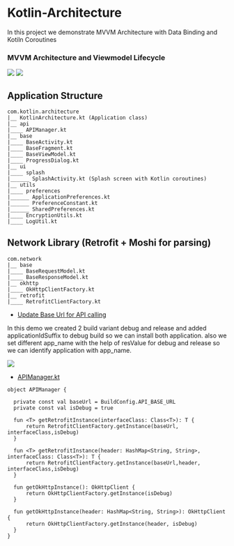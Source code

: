 # Kotlin-Architecture
In this project we demonstrate MVVM Architecture with Data Binding and Kotiln Coroutines

### MVVM Architecture and Viewmodel Lifecycle
![](https://res.cloudinary.com/karan-media/image/upload/c_scale,w_420/v1591362329/Android/MVVM/final-architecture_yhiun7.png) ![](https://res.cloudinary.com/karan-media/image/upload/v1591530905/Android/MVVM/viewmodel-lifecycle_mcty6g.png)

## Application Structure 
    com.kotlin.architecture
    |__ KotlinArchitecture.kt (Application class)
    |__ api
    |____ APIManager.kt
    |__ base
    |____ BaseActivity.kt
    |____ BaseFragment.kt
    |____ BaseViewModel.kt
    |____ ProgressDialog.kt
    |__ ui
    |____ splash
    |______ SplashActivity.kt (Splash screen with Kotlin coroutines)
    |__ utils
    |____ preferences
    |______ ApplicationPreferences.kt
    |______ PreferenceConstant.kt
    |______ SharedPreferences.kt
    |____ EncryptionUtils.kt
    |____ LogUtil.kt
    
    
  ## Network Library (Retrofit + Moshi for parsing) 
    com.network
    |__ base
    |____ BaseRequestModel.kt
    |____ BaseResponseModel.kt
    |__ okhttp
    |____ OkHttpClientFactory.kt
    |__ retrofit
    |____ RetrofitClientFactory.kt
        
  * [Update Base Url for API calling](/gradle.properties)
  
In this demo we created 2 build variant debug and release and added applicationIdSuffix to debug build so we can install both application. also we set different app_name with the help of resValue for debug and release so we can identify application with app_name.
 
  
  
  ![](https://res.cloudinary.com/karan-media/image/upload/c_scale,w_900/v1591628475/Android/Code/Screenshot_2020-06-08_at_8.29.20_PM_z8dja9.png)

  * [APIManager.kt](/app/src/main/java/com/kotlin/architecture/api/APIManager.kt)
  ~~~
  object APIManager {

    private const val baseUrl = BuildConfig.API_BASE_URL
    private const val isDebug = true

    fun <T> getRetrofitInstance(interfaceClass: Class<T>): T {
        return RetrofitClientFactory.getInstance(baseUrl, interfaceClass,isDebug)
    }

    fun <T> getRetrofitInstance(header: HashMap<String, String>, interfaceClass: Class<T>): T {
        return RetrofitClientFactory.getInstance(baseUrl,header, interfaceClass,isDebug)
    }

    fun getOkHttpInstance(): OkHttpClient {
        return OkHttpClientFactory.getInstance(isDebug)
    }

    fun getOkHttpInstance(header: HashMap<String, String>): OkHttpClient {
        return OkHttpClientFactory.getInstance(header, isDebug)
    }
}
  ~~~

 
